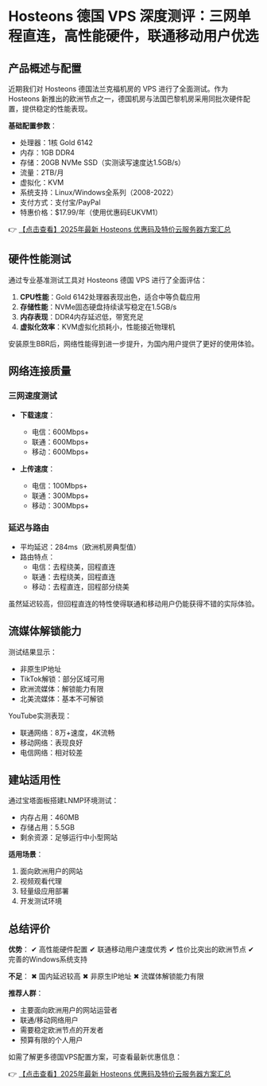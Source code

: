 # Hosteons 德国 VPS 深度测评：三网单程直连，高性能硬件，联通移动用户优选

## 产品概述与配置

近期我们对 Hosteons 德国法兰克福机房的 VPS 进行了全面测试。作为 Hosteons 新推出的欧洲节点之一，德国机房与法国巴黎机房采用同批次硬件配置，提供稳定的性能表现。

**基础配置参数**：
- 处理器：1核 Gold 6142
- 内存：1GB DDR4
- 存储：20GB NVMe SSD（实测读写速度达1.5GB/s）
- 流量：2TB/月
- 虚拟化：KVM
- 系统支持：Linux/Windows全系列（2008-2022）
- 支付方式：支付宝/PayPal
- 特惠价格：$17.99/年（使用优惠码EUKVM1）

👉 [【点击查看】2025年最新 Hosteons 优惠码及特价云服务器方案汇总](https://bit.ly/hosteons)

## 硬件性能测试

通过专业基准测试工具对 Hosteons 德国 VPS 进行了全面评估：

1. **CPU性能**：Gold 6142处理器表现出色，适合中等负载应用
2. **存储性能**：NVMe固态硬盘持续读写稳定在1.5GB/s
3. **内存表现**：DDR4内存延迟低，带宽充足
4. **虚拟化效率**：KVM虚拟化损耗小，性能接近物理机

安装原生BBR后，网络性能得到进一步提升，为国内用户提供了更好的使用体验。

## 网络连接质量

### 三网速度测试
- **下载速度**：
  - 电信：600Mbps+
  - 联通：600Mbps+
  - 移动：600Mbps+
  
- **上传速度**：
  - 电信：100Mbps+
  - 联通：300Mbps+
  - 移动：300Mbps+

### 延迟与路由
- 平均延迟：284ms（欧洲机房典型值）
- 路由特点：
  - 电信：去程绕美，回程直连
  - 联通：去程绕美，回程直连
  - 移动：去程直连，回程部分绕美

虽然延迟较高，但回程直连的特性使得联通和移动用户仍能获得不错的实际体验。

## 流媒体解锁能力

测试结果显示：
- 非原生IP地址
- TikTok解锁：部分区域可用
- 欧洲流媒体：解锁能力有限
- 北美流媒体：基本不可解锁

YouTube实测表现：
- 联通网络：8万+速度，4K流畅
- 移动网络：表现良好
- 电信网络：相对较差

## 建站适用性

通过宝塔面板搭建LNMP环境测试：
- 内存占用：460MB
- 存储占用：5.5GB
- 剩余资源：足够运行中小型网站

**适用场景**：
1. 面向欧洲用户的网站
2. 视频观看代理
3. 轻量级应用部署
4. 开发测试环境

## 总结评价

**优势**：
✔ 高性能硬件配置
✔ 联通移动用户速度优秀
✔ 性价比突出的欧洲节点
✔ 完善的Windows系统支持

**不足**：
✖ 国内延迟较高
✖ 非原生IP地址
✖ 流媒体解锁能力有限

**推荐人群**：
- 主要面向欧洲用户的网站运营者
- 联通/移动网络用户
- 需要稳定欧洲节点的开发者
- 预算有限的个人用户

如需了解更多德国VPS配置方案，可查看最新优惠信息：

👉 [【点击查看】2025年最新 Hosteons 优惠码及特价云服务器方案汇总](https://bit.ly/hosteons)